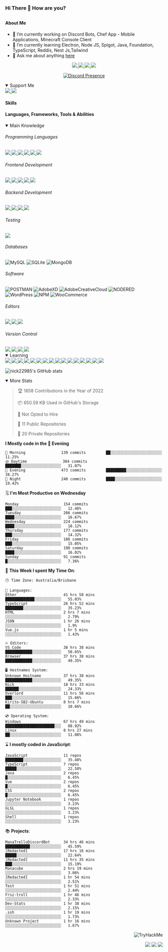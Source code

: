 ### Hi There 👋 How are you?

## <h4>About Me</h4>

- 🔭 I’m currently working on Discord Bots, Chef App - Mobile Applications, Minecraft Console Client
- 🌱 I’m currently learning Electron, Node JS, Spigot, Java, Foundation, TypeScript, Reddis, Nest Js,Tailwind
- 💬 Ask me about anything [here](https://github.com/nick22985/nick22985/issues)

<p align="center">
	<a href="https://discordapp.com/users/221602145462386688">
		<img src="https://img.shields.io/badge/Discord-5865F2.svg?&style=for-the-badge&logo=Discord&logoColor=white"/>
	</a>
	<a href="https://www.youtube.com/channel/UChZvyaTJSq0PweGmTpjPjRw">
		<img src="https://img.shields.io/badge/YouTube-FF0000.svg?&style=for-the-badge&logo=YouTube&logoColor=white"/>
	</a>
	<a href="https://twitter.com/nick22985">
		<img src="https://img.shields.io/badge/Twitter-1DA1F2.svg?&style=for-the-badge&logo=Twitter&logoColor=white"/>
	</a>
	<a href="https://www.npmjs.com/~nick22985">
		<img src="https://img.shields.io/badge/npm-CB3837.svg?&style=for-the-badge&logo=NPM&logoColor=white"/>
	</a>
</p>
<p align="center">
	<a href="https://discord.com/users/221602145462386688" target="_blank" rel="nofollow">
		<img src="https://lanyard-profile-readme.vercel.app/api/221602145462386688?hideStatus=true" alt="Discord Presence" align="center">
	</a>
</p>


<details open="true">
<summary>Support Me</summary>

<a href="http://patreon.com/nick22985">
	<img src="https://img.shields.io/badge/Patreon-FF424D.svg?&style=flat-square&logo=patreon&logoColor=white"/>
</a>
<a href="https://www.buymeacoffee.com/nick22985">
	<img src="https://img.shields.io/badge/Buy%20Me%20A%20Coffee-FFDD00.svg?&style=flat-square&logo=buymeacoffee&logoColor=white"/>
</a>

	
</details>

<h4>Skills</h4>
<h4>Languages, Frameworks, Tools & Abilities </h4>
<details open="true">
<summary>Main Knowledge</summary>

<h6>Programming Languages</h6>
<a href="">
	<img src="https://img.shields.io/badge/JavaScript-323330.svg?&style=flat-square&logo=javascript&logoColor=%23F7DF1E"/>
</a>
<a href="">
	<img src="https://img.shields.io/badge/TYPESCRIPT-%23007ACC.svg?&style=flat-square&logo=typescript&logoColor=white"/>
</a>
<a href="">
	<img src="https://img.shields.io/badge/PYTHON-3776AB.svg?&style=flat-square&logo=python&logoColor=white"/>
</a>
<a href="">
	<img src="https://img.shields.io/badge/C-3776AB.svg?&style=flat-square&logo=C&logoColor=white"/>
</a>
<a href="">
	<img src="https://img.shields.io/badge/C%23-239120.svg?&style=flat-square&logo=C-Sharp&logoColor=white"/>
</a>
<a href="">
	<img src="https://img.shields.io/badge/.Net-512BD4.svg?&style=flat-square&logo=.NET&logoColor=white"/>
</a>

<h6> Frontend Development </h6>
<a href="">
	<img src="https://img.shields.io/badge/React-61DAFB?style=flat-square&logo=react&logoColor=white"/>
</a>
<a href="">
	<img src="https://img.shields.io/badge/CSS3-%231572B6.svg?&style=flat-square&logo=css3&logoColor=white"/>
</a>
<a href="">
	<img src="https://img.shields.io/badge/HTML5-E34F26.svg?&style=flat-square&logo=html5&logoColor=white"/>
</a>
<a href="">
	<img src="https://img.shields.io/badge/Blazor-512BD4.svg?&style=flat-square&logo=Blazor&logoColor=white"/>
</a>
<a href="">
	<img src="https://img.shields.io/badge/Tailwind-06B6D4.svg?&style=flat-square&logo=tailwindcss&logoColor=white"/>
</a>

<h6> Backend Development </h6>
<a href="">
	<img src="https://img.shields.io/badge/NODEJS-339933.svg?&style=flat-square&logo=node.js&logoColor=white"/>
</a>
<a href="">
	<img src="https://img.shields.io/badge/NGINX-269539.svg?&style=flat-square&logo=nginx&logoColor=white"/>
</a>
<a href="">
	<img src="https://img.shields.io/badge/GRAPHQL-E10098.svg?&style=flat-square&logo=graphql&logoColor=white"/>
</a>
<a href="">
	<img src="https://img.shields.io/badge/express-000000?style=flat-square&logo=express&logoColor=white"/>
</a>

<h6>Testing</h6>
<a href="">
	<img src="https://img.shields.io/badge/cypress-17202C?style=flat-square&logo=cypress&logoColor=white"/>
</a>

<h6> Databases </h6>

![MySQL](https://img.shields.io/badge/MySQL-4479A1.svg?&style=flat-square&logo=mysql&logoColor=white)
![SQLite](https://img.shields.io/badge/SQLite-003B57.svg?&style=flat-square&logo=sqlite&logoColor=white)
![MongoDB](https://img.shields.io/badge/MONGODB-47A248.svg?&style=flat-square&logo=mongodb&logoColor=white)

<h6>Software</h6>

![POSTMAN](https://img.shields.io/badge/Postman-FF6C37.svg?&style=flat-square&logo=postman&logoColor=white)
![AdobeXD](https://img.shields.io/badge/Adobe%20XD-FF61F6.svg?&style=flat-square&logo=Adobe-XD&logoColor=black)
![AdobeCreativeCloud](https://img.shields.io/badge/Adobe%20Creative%20Cloud-DA1F26.svg?&style=flat-square&logo=Adobe-Creative-Cloud&logoColor=white)
![NODERED](https://img.shields.io/badge/node%20red-8F0000.svg?&style=flat-square&logo=node-red&logoColor=white)
![WordPress](https://img.shields.io/badge/Wordpress-21759B.svg?&style=flat-square&logo=wordpress&logoColor=white)
![NPM](https://img.shields.io/badge/npm-CB3837.svg?&style=flat-square&logo=npm&logoColor=white)
![WooCommerce](https://img.shields.io/badge/WooCommerce-96588A.svg?&style=flat-square&logo=WooCommerce&logoColor=white)

<h6> Editors </h6>
<a href="">
	<img src="https://img.shields.io/badge/VSCODE-007ACC.svg?&style=flat-square&logo=visual-studio-code"/>
</a>
<a href="">
	<img src="https://img.shields.io/badge/Visual%20Studio-5C2D91.svg?&style=flat-square&logo=visual-studio"/>
</a>
<a href="">
	<img src="https://img.shields.io/badge/INTELLIJ-000000.svg?&style=flat-square&logo=intellij-idea"/>
</a>

<h6>Version Control</h6>
<a href="">
	<img src="https://img.shields.io/badge/GITHUB-%23121011.svg?&style=flat-square&logo=github&logoColor=white"/>
</a>
<a href="">
	<img src="https://img.shields.io/badge/GITLAB-%23181717.svg?&style=flat-square&logo=gitlab&logoColor=white"/>
</a>
<a href="">
	<img src="https://img.shields.io/badge/GIT-%23F05033.svg?&style=flat-square&logo=git&logoColor=white"/>
</a>
<a href="">
	<img src="https://img.shields.io/badge/-BitBucket-darkblue?style=flat-square&logo=bitbucket"/>
</a>

<!-- <br><br><br><br>

![MicrosoftAzure](https://img.shields.io/badge/Microsoft%20Azure-232F7E?style=flat-square&logo=microsoft-azure)
![GoogleCloud](https://img.shields.io/badge/Google%20Cloud-black?style=flat-square&logo=google-cloud)
![DigitalOcean](https://img.shields.io/badge/-Digital%20Ocean-darkblue?style=flat-square&logo=digitalocean)
![Heroku](https://img.shields.io/badge/-Heroku-430098?style=flat-square&logo=heroku)
![RaspberryPi](https://img.shields.io/badge/-Raspberry%20Pi-C51A4A?style=flat-square&logo=Raspberry-Pi)
![LINUX](https://img.shields.io/badge/LINUX-FCC624?style=flat-square-square&logo=linux&logoColor=black) -->

</details>
<details open="true">
<summary>Learning</summary>
<a href="">
	<img src="(https://img.shields.io/badge/JAVA-007396.svg?&style=flat-square&logo=java&logoColor=white"/>
</a>	

<a href="">
	<img src="https://img.shields.io/badge/FIREBASE-FFCA28.svg?&style=flat-square&logo=firebase&logoColor=black"/>
</a>		
<a href="">
	<img src="https://img.shields.io/badge/KUBERNETES-326CE5.svg?&style=flat-square&logo=kubernetes&logoColor=white"/>
</a>	
<a href="">
	<img src="https://img.shields.io/badge/GITHUB%20ACTIONS-2088FF.svg?&style=flat-square&logo=github-actions&logoColor=white"/>
</a>	
<a href="">
	<img src="https://img.shields.io/badge/AMAZON%20AWS-232F3E.svg?&style=flat-square&logo=amazon-aws&logoColor=white"/>
</a>		
<a href="">
	<img src="https://img.shields.io/badge/JQUERY-0769AD.svg?&style=flat-square&logo=jquery&logoColor=white"/>
</a>	
<a href="">
	<img src="https://img.shields.io/badge/PHP-777BB4.svg?&style=flat-square&logo=php&logoColor=white"/>
</a>		
<a href="">
	<img src="https://img.shields.io/badge/DOCKER-2496ED.svg?&style=flat-square&logo=docker&logoColor=white"/>
</a>		
<a href="">
	<img src="https://img.shields.io/badge/Vue.js-4FC08D?style=flat-square&logo=Vue.js&logoColor=white"/>
</a>
<a href="">
	<img src="https://img.shields.io/badge/Vuetify-1867C0?style=flat-square&logo=vuetify"/>
</a>
<a href="">
	<img src="https://img.shields.io/badge/Bootstrap-7952B3?style=flat-square&logo=bootstrap&logoColor=white"/>
</a>
<a href="">
	<img src="https://img.shields.io/badge/NesJs-E0234E?style=flat-square&logo=nestjs&logoColor=white"/>
</a>
<a href="">
	<img src="https://img.shields.io/badge/Nextjs-000000?style=flat-square&logo=next.js&logoColor=white"/>
</a>
<a href="">
	<img src="https://img.shields.io/badge/Electron-47848F?style=flat-square&logo=electron&logoColor=white"/>
</a>
<a href="">
	<img src="https://img.shields.io/badge/webpack-8DD6F9?style=flat-square&logo=webpack&logoColor=white"/>
</a>
<a href="">
	<img src="https://img.shields.io/badge/redis-DC382D?style=flat-square&logo=redis&logoColor=white"/>
</a>

</details>

![nick22985's GitHub stats](https://github-readme-stats.vercel.app/api?username=nick22985&count_private=true&show_icons=true&theme=github_dark)

<details open="false">
<summary>More Stats</summary>

<!--START_SECTION:devStats-->
> 🏆 1858 Contributions in the Year of 2022
>
> 📦 650.59 KB Used in GitHub's Storage
>
> 🚫 Not Opted to Hire
>
> 📖 11 Public Repositories
>
> 🔐 20 Private Repositories

**I Mostly code in the 🌆 Evening**
```text
🌅 Morning                139 commits         ██░░░░░░░░░░░░░░░░░░░░░░░   11.25%
🌞 Daytime                384 commits         ███████░░░░░░░░░░░░░░░░░░   31.07%
🌆 Evening                473 commits         █████████░░░░░░░░░░░░░░░░   38.27%
🌙 Night                  240 commits         ████░░░░░░░░░░░░░░░░░░░░░   19.42%
```
🗓️ **I'm Most Productive on Wednesday**
```text
Monday                    154 commits         ███░░░░░░░░░░░░░░░░░░░░░░   12.46%
Tuesday                   206 commits         ████░░░░░░░░░░░░░░░░░░░░░   16.67%
Wednesday                 224 commits         ████░░░░░░░░░░░░░░░░░░░░░   18.12%
Thursday                  177 commits         ███░░░░░░░░░░░░░░░░░░░░░░   14.32%
Friday                    186 commits         ███░░░░░░░░░░░░░░░░░░░░░░   15.05%
Saturday                  198 commits         ████░░░░░░░░░░░░░░░░░░░░░   16.02%
Sunday                    91 commits          █░░░░░░░░░░░░░░░░░░░░░░░░   7.36%
```
🚀 **This Week I spent My Time On**:
```text
🕒 Time Zone: Australia/Brisbane

💬 Languages:
Other                     41 hrs 58 mins      █████████████░░░░░░░░░░░░   55.03%
TypeScript                26 hrs 52 mins      ████████░░░░░░░░░░░░░░░░░   35.23%
HTML                      2 hrs 7 mins        ░░░░░░░░░░░░░░░░░░░░░░░░░   2.79%
JSON                      1 hr 26 mins        ░░░░░░░░░░░░░░░░░░░░░░░░░   1.9%
Vue.js                    1 hr 5 mins         ░░░░░░░░░░░░░░░░░░░░░░░░░   1.43%

🔥 Editors:
VS Code                   38 hrs 38 mins      ████████████░░░░░░░░░░░░░   50.65%
Browser                   37 hrs 38 mins      ████████████░░░░░░░░░░░░░   49.35%

🖥️ Hostnames System:
Unknown Hostname          37 hrs 38 mins      ████████████░░░░░░░░░░░░░   49.35%
Nick                      18 hrs 33 mins      ██████░░░░░░░░░░░░░░░░░░░   24.33%
Overlord                  11 hrs 56 mins      ███░░░░░░░░░░░░░░░░░░░░░░   15.66%
Kirito-SB2-Ubuntu         8 hrs 7 mins        ██░░░░░░░░░░░░░░░░░░░░░░░   10.66%

💿 Operating System:
Windows                   67 hrs 49 mins      ██████████████████████░░░   88.92%
Linux                     8 hrs 27 mins       ██░░░░░░░░░░░░░░░░░░░░░░░   11.08%
```
⌛ **I mostly coded in JavaScript**:
```text
JavaScript                11 repos            ████████░░░░░░░░░░░░░░░░░   35.48%
TypeScript                7 repos             █████░░░░░░░░░░░░░░░░░░░░   22.58%
Java                      2 repos             █░░░░░░░░░░░░░░░░░░░░░░░░   6.45%
Vue                       2 repos             █░░░░░░░░░░░░░░░░░░░░░░░░   6.45%
CSS                       2 repos             █░░░░░░░░░░░░░░░░░░░░░░░░   6.45%
Jupyter Notebook          1 repos             ░░░░░░░░░░░░░░░░░░░░░░░░░   3.23%
GLSL                      1 repos             ░░░░░░░░░░░░░░░░░░░░░░░░░   3.23%
Shell                     1 repos             ░░░░░░░░░░░░░░░░░░░░░░░░░   3.23%
```
📚 **Projects**:
```text
ManaTrelloDiscordBot      34 hrs 46 mins      ███████████░░░░░░░░░░░░░░   45.59%
[Redacted]                17 hrs 16 mins      █████░░░░░░░░░░░░░░░░░░░░   22.64%
[Redacted]                11 hrs 35 mins      ███░░░░░░░░░░░░░░░░░░░░░░   15.19%
Manacube                  2 hrs 19 mins       ░░░░░░░░░░░░░░░░░░░░░░░░░   3.06%
[Redacted]                1 hr 54 mins        ░░░░░░░░░░░░░░░░░░░░░░░░░   2.51%
Test                      1 hr 51 mins        ░░░░░░░░░░░░░░░░░░░░░░░░░   2.44%
Frsz-troll                1 hr 46 mins        ░░░░░░░░░░░░░░░░░░░░░░░░░   2.33%
Dev-Stats                 1 hr 38 mins        ░░░░░░░░░░░░░░░░░░░░░░░░░   2.15%
.ssh                      1 hr 19 mins        ░░░░░░░░░░░░░░░░░░░░░░░░░   1.73%
Unknown Project           1 hr 16 mins        ░░░░░░░░░░░░░░░░░░░░░░░░░   1.67%
```
<!--END_SECTION:devStats-->
</details>
<p align="right">
    <img src="https://tryhackme-badges.s3.amazonaws.com/nick22985.png" alt="TryHackMe">
</p>
<p align="right">
    <img src="https://www.codewars.com/users/nick22985/badges/micro"/>
    <img src="https://wakatime.com/badge/user/06ef56ec-e763-432c-a1cc-83e10de5b5a3.svg"/>
    <img src="https://badges.pufler.dev/visits/nick22985/nick22985?color=black&logo=github" />
</p>
